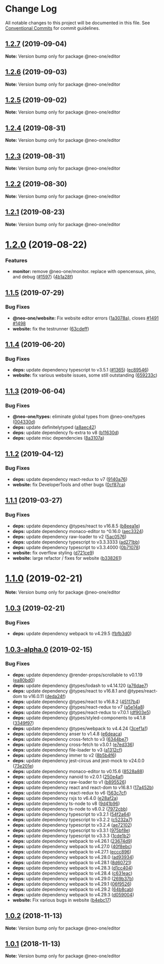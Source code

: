 # Change Log

All notable changes to this project will be documented in this file.
See [Conventional Commits](https://conventionalcommits.org) for commit guidelines.

## [1.2.7](https://github.com/neo-one-suite/neo-one/compare/@neo-one/editor@1.2.6...@neo-one/editor@1.2.7) (2019-09-04)

**Note:** Version bump only for package @neo-one/editor





## [1.2.6](https://github.com/neo-one-suite/neo-one/compare/@neo-one/editor@1.2.5...@neo-one/editor@1.2.6) (2019-09-03)

**Note:** Version bump only for package @neo-one/editor





## [1.2.5](https://github.com/neo-one-suite/neo-one/compare/@neo-one/editor@1.2.4...@neo-one/editor@1.2.5) (2019-09-02)

**Note:** Version bump only for package @neo-one/editor





## [1.2.4](https://github.com/neo-one-suite/neo-one/compare/@neo-one/editor@1.2.3...@neo-one/editor@1.2.4) (2019-08-31)

**Note:** Version bump only for package @neo-one/editor





## [1.2.3](https://github.com/neo-one-suite/neo-one/compare/@neo-one/editor@1.2.2...@neo-one/editor@1.2.3) (2019-08-31)

**Note:** Version bump only for package @neo-one/editor





## [1.2.2](https://github.com/neo-one-suite/neo-one/compare/@neo-one/editor@1.2.1...@neo-one/editor@1.2.2) (2019-08-30)

**Note:** Version bump only for package @neo-one/editor





## [1.2.1](https://github.com/neo-one-suite/neo-one/compare/@neo-one/editor@1.2.0...@neo-one/editor@1.2.1) (2019-08-23)

**Note:** Version bump only for package @neo-one/editor





# [1.2.0](https://github.com/neo-one-suite/neo-one/compare/@neo-one/editor@1.1.5...@neo-one/editor@1.2.0) (2019-08-22)


### Features

* **monitor:** remove @neo-one/monitor. replace with opencensus, pino, and debug ([#1597](https://github.com/neo-one-suite/neo-one/issues/1597)) ([4b1a28f](https://github.com/neo-one-suite/neo-one/commit/4b1a28f))





## [1.1.5](https://github.com/neo-one-suite/neo-one/compare/@neo-one/editor@1.1.4...@neo-one/editor@1.1.5) (2019-07-29)


### Bug Fixes

* **@neo-one/website:** Fix website editor errors ([1a3078a](https://github.com/neo-one-suite/neo-one/commit/1a3078a)), closes [#1491](https://github.com/neo-one-suite/neo-one/issues/1491) [#1498](https://github.com/neo-one-suite/neo-one/issues/1498)
* **website:** fix the testrunner ([63cdeff](https://github.com/neo-one-suite/neo-one/commit/63cdeff))





## [1.1.4](https://github.com/neo-one-suite/neo-one/compare/@neo-one/editor@1.1.3...@neo-one/editor@1.1.4) (2019-06-20)


### Bug Fixes

* **deps:** update dependency typescript to v3.5.1 ([#1365](https://github.com/neo-one-suite/neo-one/issues/1365)) ([ec89546](https://github.com/neo-one-suite/neo-one/commit/ec89546))
* **website:** fix various website issues, some still outstanding ([659233c](https://github.com/neo-one-suite/neo-one/commit/659233c))





## [1.1.3](https://github.com/neo-one-suite/neo-one/compare/@neo-one/editor@1.1.2...@neo-one/editor@1.1.3) (2019-06-04)


### Bug Fixes

* **@neo-one/types:** eliminate global types from @neo-one/types ([004330d](https://github.com/neo-one-suite/neo-one/commit/004330d))
* **deps:** update definitelytyped ([a8aec42](https://github.com/neo-one-suite/neo-one/commit/a8aec42))
* **deps:** update dependency fs-extra to v8 ([b11630d](https://github.com/neo-one-suite/neo-one/commit/b11630d))
* **deps:** update misc dependencies ([8a3107a](https://github.com/neo-one-suite/neo-one/commit/8a3107a))





## [1.1.2](https://github.com/neo-one-suite/neo-one/compare/@neo-one/editor@1.1.1...@neo-one/editor@1.1.2) (2019-04-12)


### Bug Fixes

* **deps:** update dependency react-redux to v7 ([9140a76](https://github.com/neo-one-suite/neo-one/commit/9140a76))
* **website:** fix DeveloperTools and other bugs ([0cf87ca](https://github.com/neo-one-suite/neo-one/commit/0cf87ca))





## [1.1.1](https://github.com/neo-one-suite/neo-one/compare/@neo-one/editor@1.1.0...@neo-one/editor@1.1.1) (2019-03-27)


### Bug Fixes

* **deps:** update dependency @types/react to v16.8.5 ([b8eea1e](https://github.com/neo-one-suite/neo-one/commit/b8eea1e))
* **deps:** update dependency monaco-editor to ^0.16.0 ([aec3324](https://github.com/neo-one-suite/neo-one/commit/aec3324))
* **deps:** update dependency raw-loader to v2 ([5ac0576](https://github.com/neo-one-suite/neo-one/commit/5ac0576))
* **deps:** update dependency typescript to v3.3.3333 ([ad271bb](https://github.com/neo-one-suite/neo-one/commit/ad271bb))
* **deps:** update dependency typescript to v3.3.4000 ([0b71078](https://github.com/neo-one-suite/neo-one/commit/0b71078))
* **website:** fix overflow styling ([d721ce9](https://github.com/neo-one-suite/neo-one/commit/d721ce9))
* **website:** large refactor / fixes for website ([b338261](https://github.com/neo-one-suite/neo-one/commit/b338261))





# [1.1.0](https://github.com/neo-one-suite/neo-one/compare/@neo-one/editor@1.0.3...@neo-one/editor@1.1.0) (2019-02-21)

**Note:** Version bump only for package @neo-one/editor





## [1.0.3](https://github.com/neo-one-suite/neo-one/compare/@neo-one/editor@1.0.3-alpha.0...@neo-one/editor@1.0.3) (2019-02-21)


### Bug Fixes

* **deps:** update dependency webpack to v4.29.5 ([fbfb3d0](https://github.com/neo-one-suite/neo-one/commit/fbfb3d0))





## [1.0.3-alpha.0](https://github.com/neo-one-suite/neo-one/compare/@neo-one/editor@1.0.2...@neo-one/editor@1.0.3-alpha.0) (2019-02-15)


### Bug Fixes

* **deps:** update dependency @render-props/scrollable to v0.1.19 ([ea80bd0](https://github.com/neo-one-suite/neo-one/commit/ea80bd0))
* **deps:** update dependency @types/lodash to v4.14.120 ([a76dae7](https://github.com/neo-one-suite/neo-one/commit/a76dae7))
* **deps:** update dependency @types/react to v16.8.1 and @types/react-dom to v16.0.11 ([deda24f](https://github.com/neo-one-suite/neo-one/commit/deda24f))
* **deps:** update dependency @types/react to v16.8.2 ([45117b4](https://github.com/neo-one-suite/neo-one/commit/45117b4))
* **deps:** update dependency @types/react-redux to v7 ([a5e14a8](https://github.com/neo-one-suite/neo-one/commit/a5e14a8))
* **deps:** update dependency @types/react-redux to v7.0.1 ([df903e5](https://github.com/neo-one-suite/neo-one/commit/df903e5))
* **deps:** update dependency @types/styled-components to v4.1.8 ([3349f97](https://github.com/neo-one-suite/neo-one/commit/3349f97))
* **deps:** update dependency @types/webpack to v4.4.24 ([3cef1a1](https://github.com/neo-one-suite/neo-one/commit/3cef1a1))
* **deps:** update dependency anser to v1.4.8 ([e6deaca](https://github.com/neo-one-suite/neo-one/commit/e6deaca))
* **deps:** update dependency cross-fetch to v3 ([6344be7](https://github.com/neo-one-suite/neo-one/commit/6344be7))
* **deps:** update dependency cross-fetch to v3.0.1 ([e7ed336](https://github.com/neo-one-suite/neo-one/commit/e7ed336))
* **deps:** update dependency file-loader to v3 ([a1312cf](https://github.com/neo-one-suite/neo-one/commit/a1312cf))
* **deps:** update dependency immer to v2 ([8b5b4f6](https://github.com/neo-one-suite/neo-one/commit/8b5b4f6))
* **deps:** update dependency jest-circus and jest-mock to v24.0.0 ([73e201e](https://github.com/neo-one-suite/neo-one/commit/73e201e))
* **deps:** update dependency monaco-editor to v0.15.6 ([8528a88](https://github.com/neo-one-suite/neo-one/commit/8528a88))
* **deps:** update dependency nanoid to v2.0.1 ([250e4af](https://github.com/neo-one-suite/neo-one/commit/250e4af))
* **deps:** update dependency raw-loader to v1 ([b895526](https://github.com/neo-one-suite/neo-one/commit/b895526))
* **deps:** update dependency react and react-dom to v16.8.1 ([17a452b](https://github.com/neo-one-suite/neo-one/commit/17a452b))
* **deps:** update dependency react-redux to v6 ([563c7cf](https://github.com/neo-one-suite/neo-one/commit/563c7cf))
* **deps:** update dependency rxjs to v6.4.0 ([e28af2a](https://github.com/neo-one-suite/neo-one/commit/e28af2a))
* **deps:** update dependency ts-node to v8 ([9d41b96](https://github.com/neo-one-suite/neo-one/commit/9d41b96))
* **deps:** update dependency ts-node to v8.0.2 ([7972cbb](https://github.com/neo-one-suite/neo-one/commit/7972cbb))
* **deps:** update dependency typescript to v3.2.1 ([54f2a64](https://github.com/neo-one-suite/neo-one/commit/54f2a64))
* **deps:** update dependency typescript to v3.2.2 ([c5232a7](https://github.com/neo-one-suite/neo-one/commit/c5232a7))
* **deps:** update dependency typescript to v3.2.4 ([ae72102](https://github.com/neo-one-suite/neo-one/commit/ae72102))
* **deps:** update dependency typescript to v3.3.1 ([975bf8e](https://github.com/neo-one-suite/neo-one/commit/975bf8e))
* **deps:** update dependency typescript to v3.3.3 ([1cde1b2](https://github.com/neo-one-suite/neo-one/commit/1cde1b2))
* **deps:** update dependency webpack to v4.26.1 ([23674d9](https://github.com/neo-one-suite/neo-one/commit/23674d9))
* **deps:** update dependency webpack to v4.27.0 ([40f8ebc](https://github.com/neo-one-suite/neo-one/commit/40f8ebc))
* **deps:** update dependency webpack to v4.27.1 ([eccc896](https://github.com/neo-one-suite/neo-one/commit/eccc896))
* **deps:** update dependency webpack to v4.28.0 ([ad93934](https://github.com/neo-one-suite/neo-one/commit/ad93934))
* **deps:** update dependency webpack to v4.28.1 ([8d60721](https://github.com/neo-one-suite/neo-one/commit/8d60721))
* **deps:** update dependency webpack to v4.28.3 ([d1cc404](https://github.com/neo-one-suite/neo-one/commit/d1cc404))
* **deps:** update dependency webpack to v4.28.4 ([c631eac](https://github.com/neo-one-suite/neo-one/commit/c631eac))
* **deps:** update dependency webpack to v4.29.0 ([269b37b](https://github.com/neo-one-suite/neo-one/commit/269b37b))
* **deps:** update dependency webpack to v4.29.1 ([06f9526](https://github.com/neo-one-suite/neo-one/commit/06f9526))
* **deps:** update dependency webpack to v4.29.2 ([64b8cab](https://github.com/neo-one-suite/neo-one/commit/64b8cab))
* **deps:** update dependency webpack to v4.29.3 ([d059004](https://github.com/neo-one-suite/neo-one/commit/d059004))
* **website:** Fix various bugs in website ([b4ebc17](https://github.com/neo-one-suite/neo-one/commit/b4ebc17))





## [1.0.2](https://github.com/neo-one-suite/neo-one/compare/@neo-one/editor@1.0.1...@neo-one/editor@1.0.2) (2018-11-13)

**Note:** Version bump only for package @neo-one/editor





## [1.0.1](https://github.com/neo-one-suite/neo-one/compare/@neo-one/editor@1.0.0...@neo-one/editor@1.0.1) (2018-11-13)

**Note:** Version bump only for package @neo-one/editor
